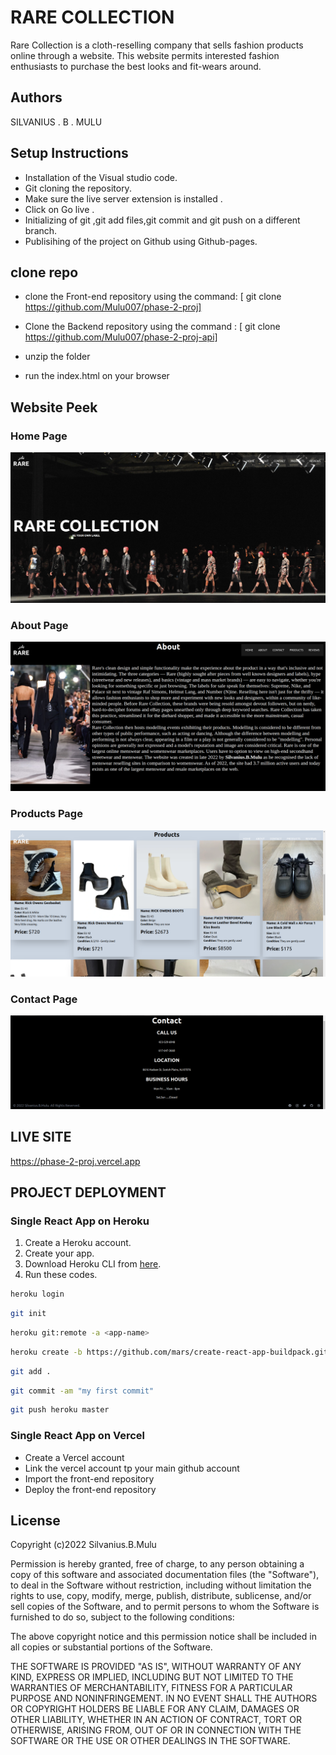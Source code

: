
# RARE COLLECTION

Rare Collection is a cloth-reselling company that sells fashion products online through a website. This website permits interested fashion enthusiasts to purchase the best looks and fit-wears around.


## Authors

SILVANIUS . B . MULU


## Setup Instructions
* Installation of the Visual studio code.
* Git cloning the repository.
* Make sure the live server extension is installed .
* Click on Go live .
* Initializing of git ,git add files,git commit and git push on a different branch.
* Publisihing of the project on Github using Github-pages.


## clone repo

* clone the Front-end repository using the command: [ git clone https://github.com/Mulu007/phase-2-proj]

* Clone the Backend repository using the command : [ git clone https://github.com/Mulu007/phase-2-proj-api]

* unzip the folder

* run the index.html on your browser


## Website Peek

### Home Page

![Website Screenshot](https://github.com/Mulu007/phase-2-proj/blob/main/src/components/assets/website%20screenshots/Home.png?raw=true)
### About Page

![Website Screenshot](https://github.com/Mulu007/phase-2-proj/blob/main/src/components/assets/website%20screenshots/About.png?raw=true)
### Products Page

![Website Screenshot](https://github.com/Mulu007/phase-2-proj/blob/main/src/components/assets/website%20screenshots/Products.png?raw=true)
### Contact Page

![Website Screenshot](https://github.com/Mulu007/phase-2-proj/blob/main/src/components/assets/website%20screenshots/Contact.png?raw=true)

## LIVE SITE

https://phase-2-proj.vercel.app

##  PROJECT DEPLOYMENT

### Single React App on Heroku

1) Create a Heroku account.
2) Create your app.
3) Download Heroku CLI from [here](https://devcenter.heroku.com/articles/heroku-cli#download-and-install).
4) Run these codes.
```bash
heroku login
```
```bash
git init
```
```bash
heroku git:remote -a <app-name>
```
```bash
heroku create -b https://github.com/mars/create-react-app-buildpack.git
```
```bash
git add .
```
```bash
git commit -am "my first commit"
```
```bash
git push heroku master
```

### Single React App on Vercel

* Create a Vercel account
* Link the vercel account tp your main github account
* Import the front-end repository 
* Deploy the front-end repository  

## License

Copyright (c)2022 Silvanius.B.Mulu

Permission is hereby granted, free of charge, to any person obtaining a copy of this software and associated documentation files (the "Software"), to deal in the Software without restriction, including without limitation the rights to use, copy, modify, merge, publish, distribute, sublicense, and/or sell copies of the Software, and to permit persons to whom the Software is furnished to do so, subject to the following conditions:

The above copyright notice and this permission notice shall be included in all copies or substantial portions of the Software.

THE SOFTWARE IS PROVIDED "AS IS", WITHOUT WARRANTY OF ANY KIND, EXPRESS OR IMPLIED, INCLUDING BUT NOT LIMITED TO THE WARRANTIES OF MERCHANTABILITY, FITNESS FOR A PARTICULAR PURPOSE AND NONINFRINGEMENT. IN NO EVENT SHALL THE AUTHORS OR COPYRIGHT HOLDERS BE LIABLE FOR ANY CLAIM, DAMAGES OR OTHER LIABILITY, WHETHER IN AN ACTION OF CONTRACT, TORT OR OTHERWISE, ARISING FROM, OUT OF OR IN CONNECTION WITH THE SOFTWARE OR THE USE OR OTHER DEALINGS IN THE SOFTWARE.

